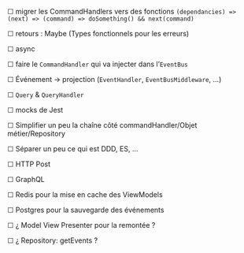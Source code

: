 ☐ migrer les CommandHandlers vers des fonctions `(dependancies) => (next) => (command) => doSomething() && next(command)`

☐ retours : Maybe (Types fonctionnels pour les erreurs)

☐ async

☐ faire le `CommandHandler` qui va injecter dans l’`EventBus` 

☐ Événement -> projection (`EventHandler`, `EventBusMiddleware`, …)

☐ `Query` & `QueryHandler`

☐ mocks de Jest

☐ Simplifier un peu la chaîne côté commandHandler/Objet métier/Repository

☐ Séparer un peu ce qui est DDD, ES, …

☐ HTTP Post

☐ GraphQL

☐ Redis pour la mise en cache des ViewModels

☐ Postgres pour la sauvegarde des événements

☐ ¿ Model View Presenter pour la remontée ?

☐ ¿ Repository: getEvents ?

